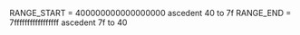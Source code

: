 RANGE_START = 400000000000000000   ascedent  40 to 7f
RANGE_END   = 7fffffffffffffffff   ascedent  7f to 40
